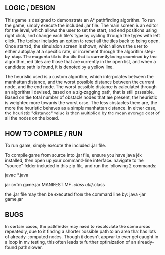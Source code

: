 ## LOGIC / DESIGN

This game is designed to demonstrate an A* pathfinding algorithm. To run the game, simply execute the
included .jar file.
The main screen is an editor for the level, which allows the user to set the start, and end positions
using right click, and change each tile's type by cycling through the types with left click. 
The toolbar includes an option to reset all the tiles back to being open.
Once started, the simulation screen is shown, which allows the user to either autoplay at a specific
rate, or increment through the algorithm step-by-step.
The magenta tile is the tile that is currently being examined by the algorithm, red tiles are those that 
are currently in the open list, and when a candidate path is found, it is denoted by a yellow line.

The heuristic used is a custom algorithm, which interpolates between the manhattan distance, and the
worst possible distance between the current node, and the end node. The worst possible distance is
calculated through an algorithm I devised, based on a zig-zagging path, that is still passable. 
Based on the total number of obstacle nodes that are present, the heuristic is weighted more towards
the worst case. The less obstacles there are, the more the heuristic behaves as a simple manhattan distance.
In either case, the heuristic "distance" value is then multiplied by the mean average cost of all 
the nodes on the board.


## HOW TO COMPILE / RUN

To run game, simply execute the included .jar file.

To compile game from source into .jar file, ensure you have java jdk installed, 
then open up your command-line interface.
navigate to the "source" folder included in this zip file, and run the following 2 commands:


javac *.java

jar cvfm game.jar MANIFEST.MF *.class util/*.class


the .jar file may then be executed from the command line by: java -jar game.jar

## BUGS

In certain cases, the pathfinder may need to recalculate the same areas repeatedly, due to it finding a 
shorter possible path to an area that has lots of already-computed nodes. Though it doesn't 
appear to ever get caught in a loop in my testing, this often leads to further optimization of an 
already-found path slower.
